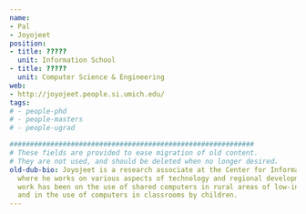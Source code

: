 ```yaml
---
name:
- Pal
- Joyojeet
position:
- title: ?????
  unit: Information School
- title: ?????
  unit: Computer Science & Engineering
web:
- http://joyojeet.people.si.umich.edu/
tags:
# - people-phd
# - people-masters
# - people-ugrad

############################################################
# These fields are provided to ease migration of old content.
# They are not used, and should be deleted when no longer desired.
old-dub-bio: Joyojeet is a research associate at the Center for Information and Society,
  where he works on various aspects of technology and regional development. His past
  work has been on the use of shared computers in rural areas of low-income regions,
  and in the use of computers in classrooms by children.
---
```

